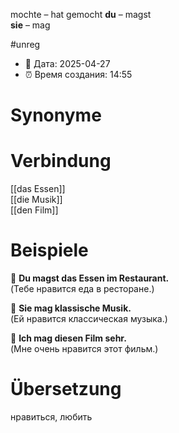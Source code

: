 mochte – hat gemocht
**du** – magst  
**sie** – mag

#unreg
- 📍 Дата: 2025-04-27
- ⏰ Время создания: 14:55
# Synonyme

# Verbindung 
[[das Essen]]  
[[die Musik]]  
[[den Film]]
# Beispiele
🔹 **Du magst das Essen im Restaurant.**  
(Тебе нравится еда в ресторане.)

🔹 **Sie mag klassische Musik.**  
(Ей нравится классическая музыка.)

🔹 **Ich mag diesen Film sehr.**  
(Мне очень нравится этот фильм.)
# Übersetzung
нравиться, любить